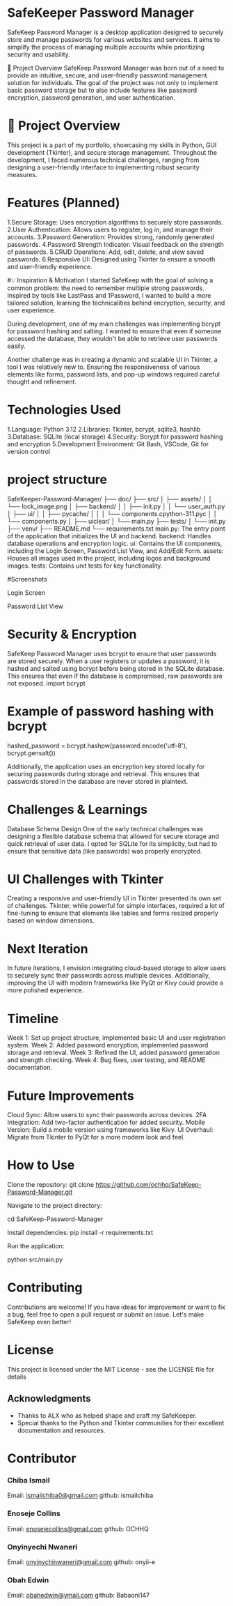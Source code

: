 # SafeKeeper Password Manager

SafeKeep Password Manager is a desktop application designed to securely store and manage passwords for various websites and services. It aims to simplify the process of managing multiple accounts while prioritizing security and usability.

🚀 Project Overview
SafeKeep Password Manager was born out of a need to provide an intuitive, secure, and user-friendly password management solution for individuals. The goal of the project was not only to implement basic password storage but to also include features like password encryption, password generation, and user authentication.
# 🚀 Project Overview

This project is a part of my portfolio, showcasing my skills in Python, GUI development (Tkinter), and secure storage management. Throughout the development, I faced numerous technical challenges, ranging from designing a user-friendly interface to implementing robust security measures.


# Features (Planned)
1.Secure Storage: Uses encryption algorithms to securely store passwords.
2.User Authentication: Allows users to register, log in, and manage their accounts.
3.Password Generation: Provides strong, randomly generated passwords.
4.Password Strength Indicator: Visual feedback on the strength of passwords.
5.CRUD Operations: Add, edit, delete, and view saved passwords.
6.Responsive UI: Designed using Tkinter to ensure a smooth and user-friendly experience.

#💡 Inspiration & Motivation
I started SafeKeep with the goal of solving a common problem: the need to remember multiple strong passwords. Inspired by tools like LastPass and 1Password, I wanted to build a more tailored solution, learning the technicalities behind encryption, security, and user experience.

During development, one of my main challenges was implementing bcrypt for password hashing and salting. I wanted to ensure that even if someone accessed the database, they wouldn't be able to retrieve user passwords easily.

Another challenge was in creating a dynamic and scalable UI in Tkinter, a tool I was relatively new to. Ensuring the responsiveness of various elements like forms, password lists, and pop-up windows required careful thought and refinement.

# Technologies Used
1.Language: Python 3.12
2.Libraries: Tkinter, bcrypt, sqlite3, hashlib
3.Database: SQLite (local storage)
4.Security: Bcrypt for password hashing and encryption
5.Development Environment: Git Bash, VSCode, Git for version control

# project structure 
SafeKeeper-Password-Manager/
├── doc/
├── src/
│   ├── assets/
│   │   └── lock_image.png
│   ├── backend/
│   │   ├── init.py
│   │   └── user_auth.py
│   ├── ui/
│   │   ├── pycache/
│   │   │   └── components.cpython-311.pyc
│   │   └── components.py
│   ├── uiclear/
│   └── main.py
├── tests/
│   └── init.py
├── venv/
├── README.md
└── requirements.txt
main.py: The entry point of the application that initializes the UI and backend.
backend: Handles database operations and encryption logic.
ui: Contains the UI components, including the Login Screen, Password List View, and Add/Edit Form.
assets: Houses all images used in the project, including logos and background images.
tests: Contains unit tests for key functionality.

#Screenshots

Login Screen

Password List View

# Security & Encryption

SafeKeep Password Manager uses bcrypt to ensure that user passwords are stored securely. When a user registers or updates a password, it is hashed and salted using bcrypt before being stored in the SQLite database. This ensures that even if the database is compromised, raw passwords are not exposed.
import bcrypt

# Example of password hashing with bcrypt
hashed_password = bcrypt.hashpw(password.encode('utf-8'), bcrypt.gensalt())

Additionally, the application uses an encryption key stored locally for securing passwords during storage and retrieval. This ensures that passwords stored in the database are never stored in plaintext.

# Challenges & Learnings

Database Schema Design
One of the early technical challenges was designing a flexible database schema that allowed for secure storage and quick retrieval of user data. I opted for SQLite for its simplicity, but had to ensure that sensitive data (like passwords) was properly encrypted.

# UI Challenges with Tkinter
Creating a responsive and user-friendly UI in Tkinter presented its own set of challenges. Tkinter, while powerful for simple interfaces, required a lot of fine-tuning to ensure that elements like tables and forms resized properly based on window dimensions.

# Next Iteration
In future iterations, I envision integrating cloud-based storage to allow users to securely sync their passwords across multiple devices. Additionally, improving the UI with modern frameworks like PyQt or Kivy could provide a more polished experience.

 # Timeline
Week 1: Set up project structure, implemented basic UI and user registration system.
Week 2: Added password encryption, implemented password storage and retrieval.
Week 3: Refined the UI, added password generation and strength checking.
Week 4: Bug fixes, user testing, and README documentation.

# Future Improvements

Cloud Sync: Allow users to sync their passwords across devices.
2FA Integration: Add two-factor authentication for added security.
Mobile Version: Build a mobile version using frameworks like Kivy.
UI Overhaul: Migrate from Tkinter to PyQt for a more modern look and feel.

# How to Use

Clone the repository:
git clone https://github.com/ochhq/SafeKeep-Password-Manager.git

Navigate to the project directory:

cd SafeKeep-Password-Manager

Install dependencies:
pip install -r requirements.txt

Run the application:

python src/main.py



# Contributing
Contributions are welcome! If you have ideas for improvement or want to fix a bug, feel free to open a pull request or submit an issue. Let's make SafeKeep even better!

# License
This project is licensed under the MIT License - see the LICENSE file for details

## Acknowledgments

- Thanks to ALX who as helped shape and craft my SafeKeeper.
- Special thanks to the Python and Tkinter communities for their excellent documentation and resources.

# Contributor
### Chiba Ismail
Email: ismailchiba0@gmail.com
github: ismailchiba

### Enoseje Collins
Email: enosejecollins@gmail.com
github: OCHHQ

### Onyinyechi Nwaneri
Email: onyinychinwaneri@gmail.com
github: onyii-e

### Obah Edwin
Email: obahedwin@ymail.com
github: Babaoni147
